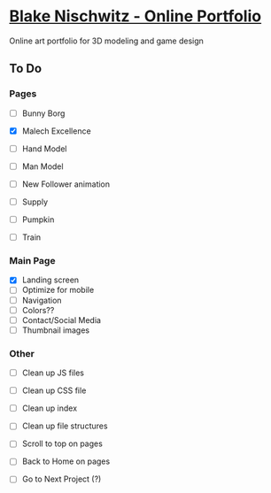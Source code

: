# [Blake Nischwitz - Online Portfolio](http://blakenischwitz.com/)

Online art portfolio for 3D modeling and game design

## To Do

### Pages

- [ ] Bunny Borg
- [x] Malech Excellence
- [ ] Hand Model
- [ ] Man Model
- [ ] New Follower animation
- [ ] Supply
- [ ] Pumpkin
- [ ] Train


### Main Page
- [x] Landing screen
- [ ] Optimize for mobile
- [ ] Navigation
- [ ] Colors??
- [ ] Contact/Social Media
- [ ] Thumbnail images

### Other
- [ ] Clean up JS files
- [ ] Clean up CSS file
- [ ] Clean up index
- [ ] Clean up file structures
- [ ] Scroll to top on pages
- [ ] Back to Home on pages
- [ ] Go to Next Project (?)

